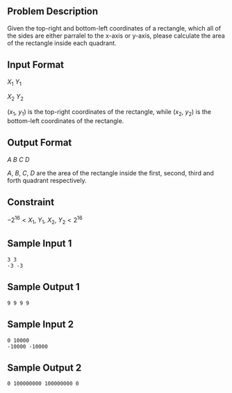 ## Problem Description ##

Given the top-right and bottom-left coordinates of a rectangle, which all of the sides are either parralel to the x-axis or y-axis, please calculate the area of the rectangle inside each quadrant.

## Input Format ##

$X_{1}\text{ }Y_{1}$

$X_{2}\text{ }Y_{2}$

($x_{1}\text{, }y_{1}$) is the top-right coordinates of the rectangle, while ($x_{2}\text{, }y_{2}$) is the bottom-left coordinates of the rectangle.

## Output Format ##

$A\text{ }B\text{ }C\text{ }D$

$A\text{, }B\text{, }C\text{, }D$ are the area of the rectangle inside the first, second, third and forth quadrant respectively.

## Constraint ##

$-2^{16} < X_{1}\text{, }Y_{1}\text{, }X_{2}\text{, }Y_{2} < 2^{16}$

## Sample Input 1 ##

```
3 3
-3 -3
```

## Sample Output 1 ##

```
9 9 9 9
```

## Sample Input 2 ##

```
0 10000
-10000 -10000
```

## Sample Output 2 ##

```
0 100000000 100000000 0
```